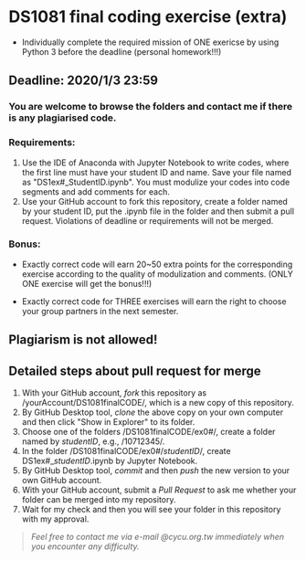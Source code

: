 # DS1081 final coding exercise (extra)

- Individually complete the required mission of ONE exericse by using Python 3 before the deadline (personal homework!!!)

## Deadline: 2020/1/3 23:59
### You are welcome to browse the folders and contact me if there is any plagiarised code.

### Requirements:
1. Use the IDE of Anaconda with Jupyter Notebook to write codes, where the first line must have your student ID and name. Save your file named as "DS1ex#_StudentID.ipynb". You must modulize your codes into code segments and add comments for each.
2. Use your GitHub account to fork this repository, create a folder named by your student ID, put the .ipynb file in the folder and then submit a pull request. Violations of deadline or requirements will not be merged.

### Bonus:
- Exactly correct code will earn 20~50 extra points for the corresponding exercise according to the quality of modulization and comments. (ONLY ONE exercise will get the bonus!!!)
* Exactly correct code for THREE exercises will earn the right to choose your group partners in the next semester.

## Plagiarism is not allowed!

## Detailed steps about pull request for merge ##
1. With your GitHub account, *fork* this repository as /yourAccount/DS1081finalCODE/, which is a new copy of this repository.
2. By GitHub Desktop tool, *clone* the above copy on your own computer and then click "Show in Explorer" to its folder.
3. Choose one of the folders /DS1081finalCODE/ex0#/, create a folder named by *studentID*, e.g., /10712345/.
4. In the folder /DS1081finalCODE/ex0#/*studentID*/, create DS1ex#_*studentID*.ipynb by Jupyter Notebook. 
5. By GitHub Desktop tool, *commit* and then *push* the new version to your own GitHub account.
6. With your GitHub account, submit a *Pull Request* to ask me whether your folder can be merged into my repository.
7. Wait for my check and then you will see your folder in this repository with my approval.

> *Feel free to contact me via e-mail @cycu.org.tw immediately when you encounter any difficulty.*
 
